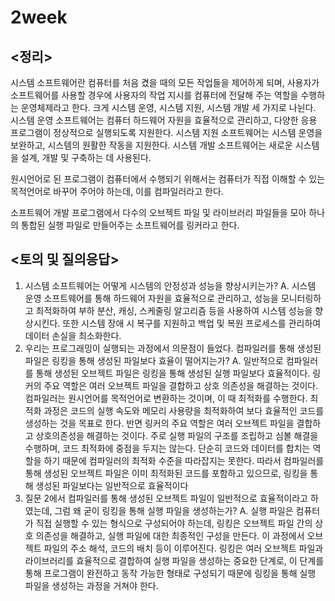 # 2week

## <정리>

시스템 소프트웨어란 컴퓨터를 처음 켰을 때의 모든 작업들을 제어하게 되며, 사용자가 소프트웨어를 사용할 경우에 사용자의 작업 지시를 컴퓨터에 전달해 주는 역할을 수행하는 운영체제라고 한다. 크게 시스템 운영, 시스템 지원, 시스템 개발 세 가지로 나뉜다. 시스템 운영 소프트웨어는 컴퓨터 하드웨어 자원을 효율적으로 관리하고, 다양한 응용 프로그램이 정상적으로 실행되도록 지원한다. 시스템 지원 소프트웨어는 시스템 운영을 보완하고, 시스템의 원활한 작동을 지원한다. 시스템 개발 소프트웨어는 새로운 시스템을 설계, 개발 및 구축하는 데 사용된다.

원시언어로 된 프로그램이 컴퓨터에서 수행되기 위해서는 컴퓨터가 직접 이해할 수 있는 목적언어로 바꾸어 주어야 하는데, 이를 컴파일러라고 한다.

소프트웨어 개발 프로그램에서 다수의 오브젝트 파일 및 라이브러리 파일들을 모아 하나의 통합된 실행 파일로 만들어주는 소프트웨어를 링커라고 한다.

## <토의 및 질의응답>

1. 시스템 소프트웨어는 어떻게 시스템의 안정성과 성능을 향상시키는가?
A.	시스템 운영 소프트웨어를 통해 하드웨어 자원을 효율적으로 관리하고, 성능을 모니터링하고 최적화하여 부하 분산, 캐싱, 스케줄링 알고리즘 등을 사용하여 시스템 성능을 향상시킨다. 또한 시스템 장애 시 복구를 지원하고 백업 및 복원 프로세스를 관리하여 데이터 손실을 최소화한다.
2. 우리는 프로그래밍이 실행되는 과정에서 의문점이 들었다. 컴파일러를 통해 생성된 파일은 링킹을 통해 생성된 파일보다 효율이 떨어지는가?
A.	일반적으로 컴파일러를 통해 생성된 오브젝트 파일은 링킹을 통해 생성된 실행 파일보다 효율적이다. 링커의 주요 역할은 여러 오브젝트 파일을 결합하고 상호 의존성을 해결하는 것이다. 컴파일러는 원시언어를 목적언어로 변환하는 것이며, 이 때  최적화를 수행한다. 최적화 과정은 코드의 실행 속도와 메모리 사용량을 최적화하여 보다 효율적인 코드를 생성하는 것을 목표로 한다. 반면 링커의 주요 역할은 여러 오브젝트 파일을 결합하고 상호의존성을 해결하는 것이다. 주로 실행 파일의 구조를 조립하고 심볼 해결을 수행하며, 코드 최적화에 중점을 두지는 않는다. 단순히 코드와 데이터를 합치는 역할을 하기 때문에 컴파일러의 최적화 수준을 따라잡지는 못한다. 따라서 컴파일러를 통해 생성된 오브젝트 파일은 이미 최적화된 코드를 포함하고 있으므로, 링킹을 통해 생성된 파일보다는 일반적으로 효율적이다
3. 질문 2에서 컴파일러를 통해 생성된 오브젝트 파일이 일반적으로 효율적이라고 하였는데, 그럼 왜 굳이 링킹을 통해 실행 파일을 생성하는가?
A.	실행 파일은 컴퓨터가 직접 실행할 수 있는 형식으로 구성되어야 하는데, 링킹은 오브젝트 파일 간의 상호 의존성을 해결하고, 실행 파일에 대한 최종적인 구성을 만든다. 이 과정에서 오브젝트 파일의 주소 해석, 코드의 배치 등이 이루어진다. 링킹은 여러 오브젝트 파일과 라이브러리를 효율적으로 결합하여 실행 파일을 생성하는 중요한 단계로, 이 단계를 통해 프로그램이 완전하고 동작 가능한 형태로 구성되기 때문에 링킹을 통해 실행 파일을 생성하는 과정을 거쳐야 한다.